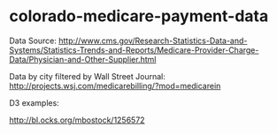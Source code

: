 colorado-medicare-payment-data
==============================

Data Source:
http://www.cms.gov/Research-Statistics-Data-and-Systems/Statistics-Trends-and-Reports/Medicare-Provider-Charge-Data/Physician-and-Other-Supplier.html

Data by city filtered by Wall Street Journal:
http://projects.wsj.com/medicarebilling/?mod=medicarein

D3 examples:

http://bl.ocks.org/mbostock/1256572
